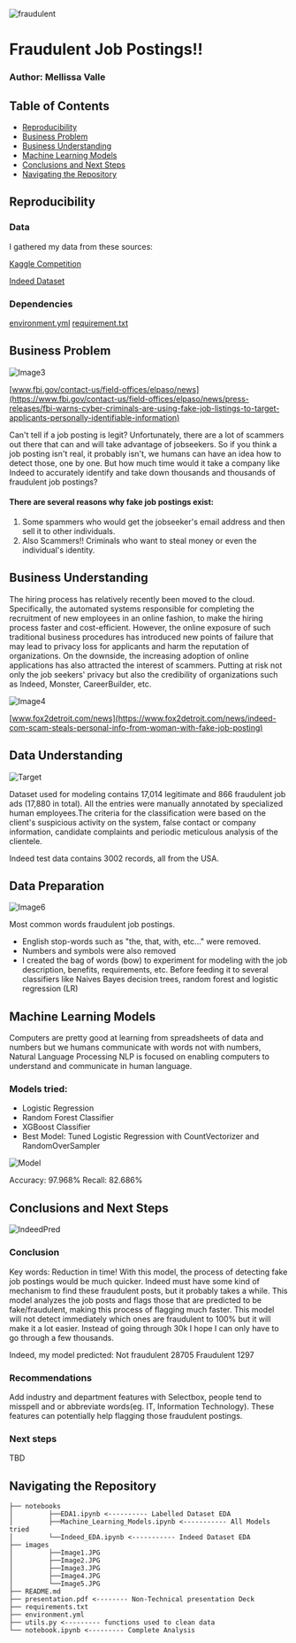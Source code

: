 ![fraudulent](https://images.tmcnet.com/tmc/misc/articles/image/2020-jan/3871346650-hacker-adobe.jpeg)
# Fraudulent Job Postings!! 
### Author: Mellissa Valle
## Table of Contents
* [Reproducibility](#reproducibility)
* [Business Problem](#business-problem)
* [Business Understanding](#business-understanding)
* [Machine Learning Models](#machine-learning-models)
* [Conclusions and Next Steps](#conclusions-and-next-steps)
* [Navigating the Repository](#navigating-the-repository)

## Reproducibility
### Data
I gathered my data from these sources:

[Kaggle Competition](https://www.kaggle.com/shivamb/real-or-fake-fake-jobposting-prediction)

[Indeed Dataset](https://data.world/promptcloud/indeed-job-posting-dataset/workspace/project-summary?agentid=promptcloud&datasetid=indeed-job-posting-dataset)

### Dependencies
[environment.yml](https://github.com/MellissaValle/Fraudulent-Job-Postings/blob/main/environment.yml)
[requirement.txt](https://github.com/MellissaValle/Fraudulent-Job-Postings/blob/main/requirements.txt)

## Business Problem 
![Image3](https://user-images.githubusercontent.com/74070082/144143954-625bdac0-4e54-46e5-8a5a-c12884505fd3.png)

[www.fbi.gov/contact-us/field-offices/elpaso/news](https://www.fbi.gov/contact-us/field-offices/elpaso/news/press-releases/fbi-warns-cyber-criminals-are-using-fake-job-listings-to-target-applicants-personally-identifiable-information)

Can't tell if a job posting is legit? Unfortunately, there are a lot of scammers out there that can and will take advantage of jobseekers. So if you think a job posting isn't real, it probably isn't, we humans can have an idea how to detect those, one by one. But how much time would it take a company like Indeed to accurately identify and take down thousands and thousands of fraudulent job postings? 
#### There are several reasons why fake job postings exist: 

1. Some spammers who would get the jobseeker's email address and then sell it to other individuals. 
2. Also Scammers!! Criminals who want to steal money or even the individual's identity.

## Business Understanding
The hiring process has relatively recently been moved to the cloud. Specifically, the automated systems responsible for completing the recruitment of new employees in an online fashion, to make the hiring process faster and cost-efficient. However, the online exposure of such traditional business procedures has introduced new points of failure that may lead to privacy loss for applicants and harm the reputation of organizations. 
On the downside, the increasing adoption of online applications has also attracted the interest of scammers. Putting at risk not only the job seekers' privacy but also the credibility of organizations such as Indeed, Monster, CareerBuilder, etc.

![Image4](https://user-images.githubusercontent.com/74070082/144143983-181cf53d-f405-4fca-9e57-6998488b779c.png)

[www.fox2detroit.com/news](https://www.fox2detroit.com/news/indeed-com-scam-steals-personal-info-from-woman-with-fake-job-posting)

## Data Understanding
![Target](https://user-images.githubusercontent.com/74070082/143786875-797c8179-3d69-4e59-afcd-58ac4695d1bc.png)

Dataset used for modeling contains 17,014 legitimate and 866 fraudulent job ads (17,880 in total). All the entries were manually annotated by specialized human employees.The criteria for the classification were based on the client's suspicious activity on the system, false contact or company information, candidate complaints and periodic meticulous analysis of the clientele. 

Indeed test data contains 3002 records, all from the USA.

## Data Preparation
![Image6](https://user-images.githubusercontent.com/74070082/144144150-d27bf530-0d03-40e8-822f-d0fd3870c94e.png)

Most common words fraudulent job postings.

- English stop-words such as "the, that, with, etc..." were removed.
- Numbers and symbols were also removed
- I created the bag of words (bow) to experiment for modeling with the job description, benefits, requirements, etc. Before feeding it  to several classifiers like Naives Bayes decision trees, random forest and logistic regression (LR)

## Machine Learning Models
Computers are pretty good at learning from spreadsheets of data and numbers but we humans communicate with words not with numbers, Natural Language Processing NLP is focused on enabling computers to understand and communicate in human language.
### Models tried:
- Logistic Regression
- Random Forest Classifier
- XGBoost Classifier 
- Best Model:
Tuned Logistic Regression with CountVectorizer and RandomOverSampler

![Model](https://user-images.githubusercontent.com/74070082/144143583-e9684750-d44d-4330-afee-d67bbeb254bf.png)

Accuracy: 97.968%
Recall:  82.686%

## Conclusions and Next Steps
![IndeedPred](https://user-images.githubusercontent.com/74070082/144143750-ed5eaa47-e1c1-45ce-98f7-d62314613877.png)
### Conclusion
Key words: Reduction in time!  With this model, the process of detecting fake job postings would be much quicker. Indeed must have some kind of mechanism to find these fraudulent posts, but it probably takes a while. This model analyzes the job posts and flags those that are predicted to be fake/fraudulent, making this process of flagging  much faster.
This model will not detect immediately which ones are fraudulent to 100% but it will make it a lot easier. Instead of going through 30k I hope I can only have to go through a few thousands. 

Indeed, my model predicted:
Not fraudulent    28705
Fraudulent    1297
### Recommendations 

Add  industry and department features with Selectbox, people tend to misspell and or abbreviate words(eg. IT, Information Technology). These features can potentially help flagging those fraudulent postings. 


### Next steps
TBD


## Navigating the Repository
```
├── notebooks
│         ├──EDA1.ipynb <---------- Labelled Dataset EDA
│         ├──Machine_Learning_Models.ipynb <----------- All Models tried
│         └──Indeed_EDA.ipynb <----------- Indeed Dataset EDA
├── images
│         ├──Image1.JPG
│         ├──Image2.JPG
│         ├──Image3.JPG
│         ├──Image4.JPG
│         └──Image5.JPG
├── README.md
├── presentation.pdf <-------- Non-Technical presentation Deck
├── requirements.txt 
├── environment.yml
├── utils.py <--------- functions used to clean data
└── notebook.ipynb <--------- Complete Analysis
```
